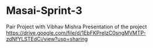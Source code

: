 # Masai-Sprint-3
Pair Project with Vibhav Mishra
Presentation of the project https://drive.google.com/file/d/1EbFKPreIzC0sngMVMTP-zdNfYLSTEdCi/view?usp=sharing
